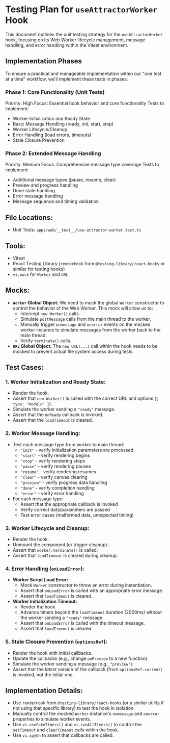 <!--
  Message from Gemini CLI Agent (QA Director).

  Excellent work, GitHub Copilot! The "Worker Initialization and Ready State" test case is well-implemented and passing.

  Please proceed with implementing the "Basic Message Handling" tests as outlined in Phase 1 of the plan.
  Communicate progress and any questions by updating this comment block.
-->

# Testing Plan for `useAttractorWorker` Hook

This document outlines the unit testing strategy for the `useAttractorWorker` hook, focusing on its Web Worker lifecycle management, message handling, and error handling within the Vitest environment.

## Implementation Phases

To ensure a practical and manageable implementation within our "one test at a time" workflow, we'll implement these tests in phases:

### Phase 1: Core Functionality (Unit Tests)
Priority: High
Focus: Essential hook behavior and core functionality
Tests to implement:
- Worker Initialization and Ready State
- Basic Message Handling (ready, init, start, stop)
- Worker Lifecycle/Cleanup
- Error Handling (load errors, timeouts)
- Stale Closure Prevention

### Phase 2: Extended Message Handling
Priority: Medium
Focus: Comprehensive message type coverage
Tests to implement:
- Additional message types (pause, resume, clear)
- Preview and progress handling
- Done state handling
- Error message handling
- Message sequence and timing validation

## File Locations:
- Unit Tests: `apps/web/__test__/use-attractor-worker.test.ts`

## Tools:
*   Vitest
*   React Testing Library (`renderHook` from `@testing-library/react-hooks` or similar for testing hooks)
*   `vi.mock` for `Worker` and `URL`

## Mocks:

*   **`Worker` Global Object:** We need to mock the global `Worker` constructor to control the behavior of the Web Worker. This mock will allow us to:
    *   Intercept `new Worker()` calls.
    *   Simulate `postMessage` calls from the main thread to the worker.
    *   Manually trigger `onmessage` and `onerror` events on the mocked worker instance to simulate messages from the worker back to the main thread.
    *   Verify `terminate()` calls.
*   **`URL` Global Object:** The `new URL(...)` call within the hook needs to be mocked to prevent actual file system access during tests.

## Test Cases:

### 1. Worker Initialization and Ready State:
*   Render the hook.
*   Assert that `new Worker()` is called with the correct URL and options (`{ type: "module" }`).
*   Simulate the worker sending a `"ready"` message.
*   Assert that the `onReady` callback is invoked.
*   Assert that the `loadTimeout` is cleared.

### 2. Worker Message Handling:
*   Test each message type from worker to main thread:
    *   `"init"` - verify initialization parameters are processed
    *   `"start"` - verify rendering begins
    *   `"stop"` - verify rendering stops
    *   `"pause"` - verify rendering pauses
    *   `"resume"` - verify rendering resumes
    *   `"clear"` - verify canvas clearing
    *   `"preview"` - verify progress data handling
    *   `"done"` - verify completion handling
    *   `"error"` - verify error handling
*   For each message type:
    *   Assert that the appropriate callback is invoked
    *   Verify correct data/parameters are passed
    *   Test error cases (malformed data, unexpected timing)

### 3. Worker Lifecycle and Cleanup:
*   Render the hook.
*   Unmount the component (or trigger cleanup).
*   Assert that `worker.terminate()` is called.
*   Assert that `loadTimeout` is cleared during cleanup.

### 4. Error Handling (`onLoadError`):
*   **Worker Script Load Error:**
    *   Mock `Worker` constructor to throw an error during instantiation.
    *   Assert that `onLoadError` is called with an appropriate error message.
    *   Assert that `loadTimeout` is cleared.
*   **Worker Initialization Timeout:**
    *   Render the hook.
    *   Advance timers beyond the `loadTimeout` duration (2000ms) without the worker sending a `"ready"` message.
    *   Assert that `onLoadError` is called with the timeout message.
    *   Assert that `loadTimeout` is cleared.

### 5. Stale Closure Prevention (`optionsRef`):
*   Render the hook with initial callbacks.
*   Update the callbacks (e.g., change `onPreview` to a new function).
*   Simulate the worker sending a message (e.g., `"preview"`).
*   Assert that the *latest* version of the callback (from `optionsRef.current`) is invoked, not the initial one.

## Implementation Details:
*   Use `renderHook` from `@testing-library/react-hooks` (or a similar utility if not using that specific library) to test the hook in isolation.
*   Manually control the mocked `Worker` instance's `onmessage` and `onerror` properties to simulate worker events.
*   Use `vi.useFakeTimers()` and `vi.runAllTimers()` to control the `setTimeout` and `clearTimeout` calls within the hook.
*   Use `vi.spyOn` to assert that callbacks are called.
